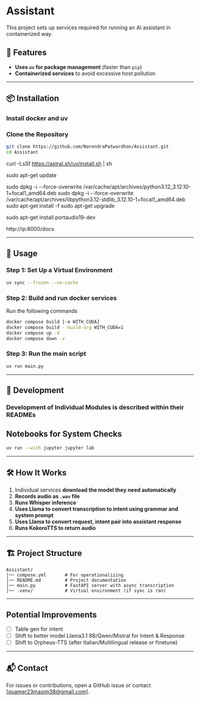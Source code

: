 # Assistant

This project sets up services required for running an AI assistant in containerized way.

## 🚀 Features

- **Uses `uv` for package management** (faster than `pip`)
- **Containerized services** to avoid excessive host pollution

---

## 📦 Installation

### **Install docker and uv**

### **Clone the Repository**

```sh
git clone https://github.com/NarendraPatwardhan/Assistant.git
cd Assistant
```

curl -LsSf https://astral.sh/uv/install.sh | sh

sudo apt-get update

sudo dpkg -i --force-overwrite /var/cache/apt/archives/python3.12_3.12.10-1+focal1_amd64.deb
sudo dpkg -i --force-overwrite /var/cache/apt/archives/libpython3.12-stdlib_3.12.10-1+focal1_amd64.deb
sudo apt-get install -f
sudo apt-get upgrade


sudo apt-get install portaudio19-dev

http://ip:8000/docs

---

## 🔧 Usage

### **Step 1: Set Up a Virtual Environment**

```sh
uv sync --frozen --no-cache
```

### **Step 2: Build and run docker services**

Run the following commands

```sh
docker compose build [-e WITH_CUDA]
docker compose build --build-arg WITH_CUDA=1
docker compose up -d
docker compose down -v
```

### **Step 3: Run the main script**

```sh
uv run main.py
```

---

## 🔧 Development

### **Development of Individual Modules is described within their READMEs**

## **Notebooks for System Checks**

```sh
uv run --with jupyter jupyter lab
```

---

## 🛠️ How It Works

1. Individual services **download the model they need automatically**
2. **Records audio as `.wav` file**
3. **Runs Whisper inference**
4. **Uses Llama to convert transcription to intent using grammar and system prompt**
5. **Uses Llama to convert request, intent pair into assistant response**
6. **Runs KokoroTTS to return audio**

---

## 🏗️ Project Structure

```
Assistant/
│── compose.yml       # For operationalizing
│── README.md         # Project documentation
│── main.py           # FastAPI server with async transcription
│── .venv/            # Virtual environment (if sync is ran)
```

---

## Potential Improvements

- [ ] Table gen for intent
- [ ] Shift to better model Llama3.1 8B/Qwen/Mistral for Intent & Response
- [ ] Shift to Orpheus-TTS (after Italian/Multilingual release or finetune)

---

## 📬 Contact

For issues or contributions, open a GitHub issue or contact [quamer23masim38@gmail.com].
